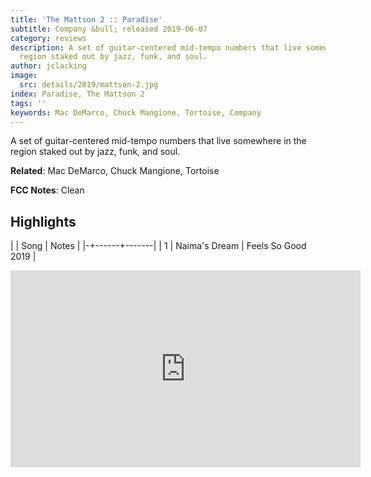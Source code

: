 ```yaml
---
title: 'The Mattson 2 :: Paradise'
subtitle: Company &bull; released 2019-06-07
category: reviews
description: A set of guitar-centered mid-tempo numbers that live somewhere in the
  region staked out by jazz, funk, and soul.
author: jclacking
image:
  src: details/2019/mattson-2.jpg
index: Paradise, The Mattson 2
tags: ''
keywords: Mac DeMarco, Chuck Mangione, Tortoise, Company
---
```

A set of guitar-centered mid-tempo numbers that live somewhere in the region staked out by jazz, funk, and soul.<!--more-->

**Related**: Mac DeMarco, Chuck Mangione, Tortoise

**FCC Notes**: Clean

## Highlights

| | Song | Notes |
|-+------+-------|
| 1 | Naima's Dream | Feels So Good 2019 |

<div class="tlo-detail-video"><iframe width="560" height="315" src="https://www.youtube.com/embed/pQTKztvxEXw" frameborder="0" allow="autoplay; encrypted-media" allowfullscreen></iframe></div>

